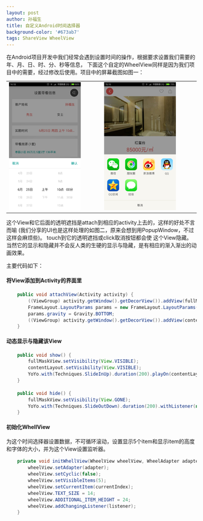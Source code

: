 ```yaml
---
layout: post
author: 孙福生
title: 自定义Android时间选择器
background-color: '#673ab7'
tags: ShareView WheelView
---
```


在Android项目开发中我们经常会遇到设置时间的操作，根据要求设置我们需要的年、月、日、时、分、秒等信息，
下面这个自定的WheelView同样是因为我们项目中的需要，经过修改后使用。项目中的屏幕截图如图一：

<table>
    <tr>
        <td><img src="/assets/2015/android_wheelview_icon.png" style="width: 80%;"></td>
        <td><img src="/assets/2015/android_shareview_icon.png" style="width: 80%;"></td>
    </tr>
</table>

这个View和它后面的透明遮挡是attach到相应的activity上去的，这样的好处不言而喻
(我们分享的UI也是这样处理的如图二，原来会想到用PopupWindow，不过这样会麻烦些)。
touch到它的透明遮挡或click取消按钮都会使
这个View隐藏。当然它的显示和隐藏并不会反人类的生硬的显示与隐藏，是有相应的渐入渐出的动画效果。

主要代码如下：

#### 将View添加到Activity的界面里

```Java
	public void attachView(Activity activity) {
	    ((ViewGroup) activity.getWindow().getDecorView()).addView(fullMaskView);
	    FrameLayout.LayoutParams params = new FrameLayout.LayoutParams(FrameLayout.LayoutParams.MATCH_PARENT, FrameLayout.LayoutParams.WRAP_CONTENT);
	    params.gravity = Gravity.BOTTOM;
	    ((ViewGroup) activity.getWindow().getDecorView()).addView(contentLayout, params);
	}
```

#### 动态显示与隐藏该View

```Java
	public void show() {
	    fullMaskView.setVisibility(View.VISIBLE);
	    contentLayout.setVisibility(View.VISIBLE);
	    YoYo.with(Techniques.SlideInUp).duration(200).playOn(contentLayout);
	}

	public void hide() {
	    fullMaskView.setVisibility(View.GONE);
	    YoYo.with(Techniques.SlideOutDown).duration(200).withListener(new SlideOutDownAnimatorListener(contentLayout)).playOn(contentLayout);
	}
```

#### 初始化WhellView

为这个时间选择器设置数据，不可循环滚动，设置显示5个item和显示item的高度和字体的大小，并为这个View设置监听器。

```Java
	private void initWhellView(WheelView wheelView, WheelAdapter adapter, OnWheelChangedListener listener, int currentIndex) {
	    wheelView.setAdapter(adapter);
	    wheelView.setCyclic(false);
	    wheelView.setVisibleItems(5);
	    wheelView.setCurrentItem(currentIndex);
	    wheelView.TEXT_SIZE = 14;
	    wheelView.ADDITIONAL_ITEM_HEIGHT = 24;
	    wheelView.addChangingListener(listener);
	}
```





